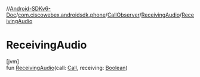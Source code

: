 //[Android-SDKv6-Doc](../../../../index.md)/[com.ciscowebex.androidsdk.phone](../../index.md)/[CallObserver](../index.md)/[ReceivingAudio](index.md)/[ReceivingAudio](-receiving-audio.md)

# ReceivingAudio

[jvm]\
fun [ReceivingAudio](-receiving-audio.md)(call: [Call](../../-call/index.md), receiving: [Boolean](https://kotlinlang.org/api/latest/jvm/stdlib/kotlin/-boolean/index.html))
